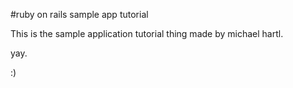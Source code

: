 #ruby on rails sample app tutorial

This is the sample application tutorial thing made by michael hartl.

yay.

:)